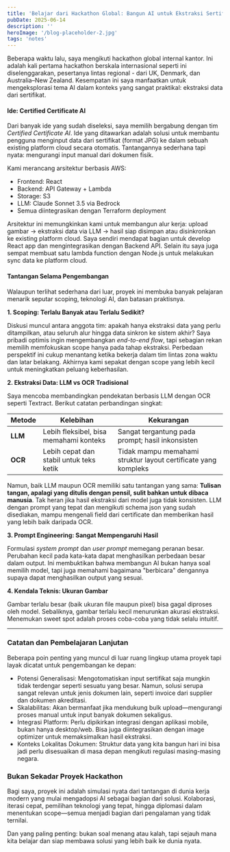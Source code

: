 ```yaml
---
title: 'Belajar dari Hackathon Global: Bangun AI untuk Ekstraksi Sertifikat'
pubDate: 2025-06-14
description: ''
heroImage: '/blog-placeholder-2.jpg'
tags: 'notes'
---
```


Beberapa waktu lalu, saya mengikuti hackathon global internal kantor. Ini adalah kali pertama hackathon berskala internasional seperti ini diselenggarakan, pesertanya lintas regional - dari UK, Denmark, dan Australia–New Zealand. Kesempatan ini saya manfaatkan untuk mengeksplorasi tema AI dalam konteks yang sangat praktikal: ekstraksi data dari sertifikat.

#### Ide: Certified Certificate AI

Dari banyak ide yang sudah diseleksi, saya memilih bergabung dengan tim *Certified Certificate AI*. Ide yang ditawarkan adalah solusi untuk membantu pengguna menginput data dari sertifikat (format JPG) ke dalam sebuah existing platform cloud secara otomatis. Tantangannya sederhana tapi nyata: mengurangi input manual dari dokumen fisik.

Kami merancang arsitektur berbasis AWS:
* Frontend: React
* Backend: API Gateway + Lambda
* Storage: S3
* LLM: Claude Sonnet 3.5 via Bedrock
* Semua diintegrasikan dengan Terraform deployment

Arsitektur ini memungkinkan kami untuk membangun alur kerja: upload gambar → ekstraksi data via LLM → hasil siap disimpan atau disinkronkan ke existing platform cloud. Saya sendiri mendapat bagian untuk develop React app dan mengintegrasikan dengan Backend API. Selain itu saya juga sempat membuat satu lambda function dengan Node.js untuk melakukan sync data ke platform cloud.

#### Tantangan Selama Pengembangan

Walaupun terlihat sederhana dari luar, proyek ini membuka banyak pelajaran menarik seputar scoping, teknologi AI, dan batasan praktisnya.

**1. Scoping: Terlalu Banyak atau Terlalu Sedikit?**

Diskusi muncul antara anggota tim: apakah hanya ekstraksi data yang perlu ditampilkan, atau seluruh alur hingga data sinkron ke sistem akhir? Saya pribadi optimis ingin mengembangkan *end-to-end flow*, tapi sebagian rekan memilih memfokuskan scope hanya pada tahap ekstraksi. Perbedaan perspektif ini cukup menantang ketika bekerja dalam tim lintas zona waktu dan latar belakang. Akhirnya kami sepakat dengan scope yang lebih kecil untuk meningkatkan peluang keberhasilan. 

**2. Ekstraksi Data: LLM vs OCR Tradisional**

Saya mencoba membandingkan pendekatan berbasis LLM dengan OCR seperti Textract.
Berikut catatan perbandingan singkat:

| Metode  | Kelebihan                               | Kekurangan                                       |
| ------- | --------------------------------------- | ------------------------------------------------ |
| **LLM** | Lebih fleksibel, bisa memahami konteks  | Sangat tergantung pada prompt; hasil inkonsisten |
| **OCR** | Lebih cepat dan stabil untuk teks ketik | Tidak mampu memahami struktur layout certificate yang kompleks|

Namun, baik LLM maupun OCR memiliki satu tantangan yang sama:
**Tulisan tangan, apalagi yang ditulis dengan pensil, sulit bahkan untuk dibaca manusia**. Tak heran jika hasil ekstraksi dari model juga tidak konsisten. LLM dengan prompt yang tepat dan mengikuti schema json yang sudah disediakan, mampu mengenali field dari certificate dan memberikan hasil yang lebih baik daripada OCR.

**3. Prompt Engineering: Sangat Mempengaruhi Hasil**

Formulasi *system prompt* dan *user prompt* memegang peranan besar. Perubahan kecil pada kata-kata dapat menghasilkan perbedaan besar dalam output. Ini membuktikan bahwa membangun AI bukan hanya soal memilih model, tapi juga memahami bagaimana "berbicara" dengannya supaya dapat menghasilkan output yang sesuai.

**4. Kendala Teknis: Ukuran Gambar**

Gambar terlalu besar (baik ukuran file maupun pixel) bisa gagal diproses oleh model.
Sebaliknya, gambar terlalu kecil menurunkan akurasi ekstraksi. Menemukan sweet spot adalah proses coba-coba yang tidak selalu intuitif.

---

### Catatan dan Pembelajaran Lanjutan

Beberapa poin penting yang muncul di luar ruang lingkup utama proyek tapi layak dicatat untuk pengembangan ke depan:
- Potensi Generalisasi: Mengotomatiskan input sertifikat saja mungkin tidak terdengar seperti sesuatu yang besar. Namun, solusi serupa sangat relevan untuk jenis dokumen lain, seperti invoice dari supplier dan dokumen akreditasi.
- Skalabilitas: Akan bermanfaat jika mendukung bulk upload—mengurangi proses manual untuk input banyak dokumen sekaligus.
- Integrasi Platform: Perlu dipikirkan integrasi dengan aplikasi mobile, bukan hanya desktop/web. Bisa juga diintegrasikan dengan image optimizer untuk memaksimalkan hasil ekstraksi.
- Konteks Lokalitas Dokumen: Struktur data yang kita bangun hari ini bisa jadi perlu disesuaikan di masa depan mengikuti regulasi masing-masing negara.

### Bukan Sekadar Proyek Hackathon

Bagi saya, proyek ini adalah simulasi nyata dari tantangan di dunia kerja modern yang mulai mengadopsi AI sebagai bagian dari solusi. Kolaborasi, iterasi cepat, pemilihan teknologi yang tepat, hingga diplomasi dalam menentukan scope—semua menjadi bagian dari pengalaman yang tidak ternilai.

Dan yang paling penting: bukan soal menang atau kalah, tapi sejauh mana kita belajar dan siap membawa solusi yang lebih baik ke dunia nyata.
